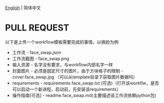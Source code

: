 [English](PULL_REQUEST.md) | 简体中文

# PULL REQUEST

以下是上传一个workflow模板需要完成的事情，以换脸为例

+ 工作流 - face_swap.json
+ 工作流截图 - face_swap.png
+ 输入资源 - 名字没有要求，与workflow内部名字一样
+ 封面图片 - 必须是固定尺寸的图片，由于方块格子的限制 - cover.face_swap.jpg （可以从template目录下获取图片数据吗）
+ requirements - requirements.face_swap.txt (可选)（打开该workflw，是否可以启动一个新进程，启动前，先安装该requirements）
+ 操作指南[可选] - readme.face_swap.md(主要描述该工作流依赖python包)
